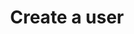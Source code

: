 ---
title: Create a user
excerpt: >-
  Creates a user on your service. This is necessary to associate users with
  conversations in the HITL process. Your service must return payload with an id
  for the conversation in the live agent system.
api:
  file: botpress-hitl-api-endpoints-to-implement.json
  operationId: createRemoteUser
deprecated: false
hidden: false
metadata:
  title: ''
  description: ''
  robots: index
next:
  description: ''
---